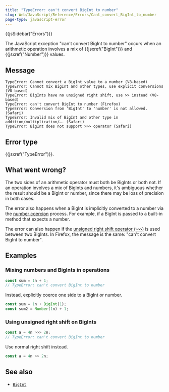 ```yaml
---
title: "TypeError: can't convert BigInt to number"
slug: Web/JavaScript/Reference/Errors/Cant_convert_BigInt_to_number
page-type: javascript-error
---
```


{{jsSidebar("Errors")}}

The JavaScript exception "can't convert BigInt to number" occurs when an arithmetic operation involves a mix of {{jsxref("BigInt")}} and {{jsxref("Number")}} values.

## Message

```plain
TypeError: Cannot convert a BigInt value to a number (V8-based)
TypeError: Cannot mix BigInt and other types, use explicit conversions (V8-based)
TypeError: BigInts have no unsigned right shift, use >> instead (V8-based)
TypeError: can't convert BigInt to number (Firefox)
TypeError: Conversion from 'BigInt' to 'number' is not allowed. (Safari)
TypeError: Invalid mix of BigInt and other type in addition/multiplication/…. (Safari)
TypeError: BigInt does not support >>> operator (Safari)
```

## Error type

{{jsxref("TypeError")}}.

## What went wrong?

The two sides of an arithmetic operator must both be BigInts or both not. If an operation involves a mix of BigInts and numbers, it's ambiguous whether the result should be a BigInt or number, since there may be loss of precision in both cases.

The error also happens when a BigInt is implicitly converted to a number via the [number coercion](/Web/JavaScript/Reference/Global_Objects/Number#number_coercion) process. For example, if a BigInt is passed to a built-in method that expects a number.

The error can also happen if the [unsigned right shift operator (`>>>`)](/Web/JavaScript/Reference/Operators/Unsigned_right_shift) is used between two BigInts. In Firefox, the message is the same: "can't convert BigInt to number".

## Examples

### Mixing numbers and BigInts in operations

```js example-bad
const sum = 1n + 1;
// TypeError: can't convert BigInt to number
```

Instead, explicitly coerce one side to a BigInt or number.

```js example-good
const sum = 1n + BigInt(1);
const sum2 = Number(1n) + 1;
```

### Using unsigned right shift on BigInts

```js example-bad
const a = 4n >>> 2n;
// TypeError: can't convert BigInt to number
```

Use normal right shift instead.

```js example-good
const a = 4n >> 2n;
```

## See also

- [`BigInt`](/Web/JavaScript/Reference/Global_Objects/BigInt)

